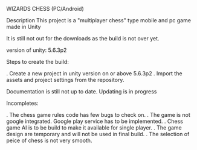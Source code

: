 WIZARDS CHESS (PC/Android)

Description
This project is a "multiplayer chess" type mobile and pc game made in Unity

It is still not out for the downloads as the build is not over yet.

version of unity: 5.6.3p2

Steps to create the build:

. Create a new project in unity version on or above 5.6.3p2
. Import the assets and project settings from the repository.

Documentation is still not up to date. Updating is in progress

Incompletes:

. The chess game rules code has few bugs to check on.
. The game is not google integrated. Google play service has to be implemented.
. Chess game AI is to be build to make it available for single player.
. The game design are temporary and will not be used in final build.
. The selection of peice of chess is not very smooth.
